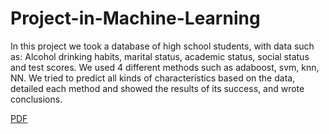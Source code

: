 # Project-in-Machine-Learning


In this project we took a database of high school students, with data such as:
Alcohol drinking habits, marital status, academic status, social status and test scores.
We used 4 different methods such as adaboost, svm, knn, NN.
We tried to predict all kinds of characteristics based on the data, detailed each method and showed the results of its success, and wrote conclusions.


[PDF](http://github.com)
